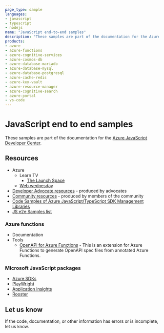 ```yaml
---
page_type: sample
languages:
- javascript
- typescript
- nodejs
name: "JavaScript end-to-end samples"
description: "These samples are part of the documentation for the Azure JavaScript Developer Center - https://docs.microsoft.com/azure/developer/javascript/."
products:
- azure
- azure-functions
- azure-cognitive-services
- azure-cosmos-db
- azure-database-mariadb
- azure-database-mysql
- azure-database-postgresql
- azure-cache-redis
- azure-key-vault
- azure-resource-manager
- azure-cognitive-search
- azure-portal
- vs-code
---
```


# JavaScript end to end samples

These samples are part of the documentation for the [Azure JavaScript Developer Center](https://docs.microsoft.com/azure/developer/javascript/). 

## Resources

* Azure
    * Learn TV
        * [The Launch Space](https://github.com/microsoft/TheLaunchSpace)
    * [Web wednesday](https://channel9.msdn.com/Shows/Web-Wednesday/)
* [Developer Advocate resources](https://docs.microsoft.com/azure/developer/javascript/whats-new-developer-advocacy) - produced by advocates
* [Community resources](https://docs.microsoft.com/javascript/) - produced by members of the community
* [Code Samples of Azure JavaScript/TypeScript SDK Management Libraries](https://github.com/Azure-Samples/azure-samples-js-management)
* [JS e2e Samples list](https://docs.microsoft.com/azure/developer/javascript/how-to/common-javascript-tasks#samples-supporting-these-tasks)

### Azure functions

* Documentation
* Tools
    * [OpenAPI for Azure Functions](https://github.com/aaronpowell/azure-functions-nodejs-openapi) - This is an extension for Azure Functions to generate OpenAPI spec files from annotated Azure Functions. 

### Microsoft JavaScript packages

* [Azure SDKs](https://github.com/Azure/azure-sdk-for-js) 
* [PlayWright](https://github.com/microsoft/playwright)
* [Application Insights](https://github.com/microsoft/ApplicationInsights-node.js)
* [Rooster](https://www.npmjs.com/package/roosterjs-react)

## Let us know

If the code, documentation, or other information has errors or is incomplete, let us know. 
